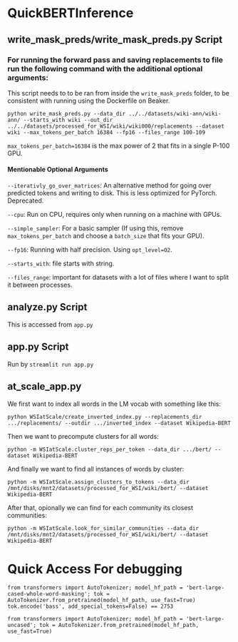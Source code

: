 # QuickBERTInference

## write_mask_preds/write_mask_preds.py Script

### For running the forward pass and saving replacements to file run the following command with the additional optional arguments:
This script needs to to be ran from inside the `write_mask_preds` folder, to be consistent with running using the Dockerfile on Beaker.

```
python write_mask_preds.py --data_dir ../../datasets/wiki-ann/wiki-ann/ --starts_with wiki --out_dir ../../datasets/processed_for_WSI/wiki/wiki000/replacements --dataset wiki --max_tokens_per_batch 16384 --fp16 --files_range 100-109
```

`max_tokens_per_batch=16384` is the max power of 2 that fits in a single P-100 GPU.

#### Mentionable Optional Arguments

`--iterativly_go_over_matrices`: An alternative method for going over predicted tokens and writing to disk. This is less optimized for PyTorch. Deprecated.

`--cpu`: Run on CPU, requires only when running on a machine with GPUs.

`--simple_sampler`: For a basic sampler (If using this, remove `max_tokens_per_batch` and choose a `batch_size` that fits your GPU).

`--fp16`: Running with half precision. Using `opt_level=O2`.

`--starts_with`: file starts with string.

`--files_range`: important for datasets with a lot of files where I want to split it between processes.

## analyze.py Script

This is accessed from `app.py`

## app.py Script

Run by `streamlit run app.py`

## at_scale_app.py

We first want to index all words in the LM vocab with something like this:

```
python WSIatScale/create_inverted_index.py --replacements_dir .../replacements/ --outdir .../inverted_index --dataset Wikipedia-BERT
```

Then we want to precompute clusters for all words:
```
python -m WSIatScale.cluster_reps_per_token --data_dir .../bert/ --dataset Wikipedia-BERT
```

And finally we want to find all instances of words by cluster:
```
python -m WSIatScale.assign_clusters_to_tokens --data_dir /mnt/disks/mnt2/datasets/processed_for_WSI/wiki/bert/ --dataset Wikipedia-BERT
```

After that, opionally we can find for each community its closest communities:
```
python -m WSIatScale.look_for_similar_communities --data_dir /mnt/disks/mnt2/datasets/processed_for_WSI/wiki/bert/ --dataset Wikipedia-BERT
```


# Quick Access For debugging
```
from transformers import AutoTokenizer; model_hf_path = 'bert-large-cased-whole-word-masking'; tok = AutoTokenizer.from_pretrained(model_hf_path, use_fast=True)
tok.encode('bass', add_special_tokens=False) == 2753

from transformers import AutoTokenizer; model_hf_path = 'bert-large-uncased'; tok = AutoTokenizer.from_pretrained(model_hf_path, use_fast=True)